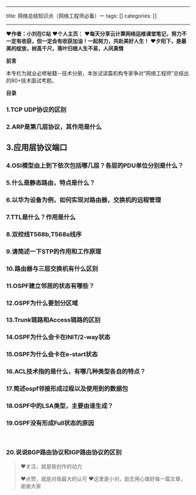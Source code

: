 
--- 
title:  网络总结知识点（网络工程师必备）一 
tags: []
categories: [] 

---
>  
 ♥️**作者：小刘在C站** 
 ♥️**个人主页：** 
 ♥️**每天分享云计算网络运维课堂笔记，努力不一定有收获，但一定会有收获加油！一起努力，共赴美好人生！** 
 ♥️**夕阳下，是最美的绽放，树高千尺，落叶归根人生不易，人间真情** 


**前言**

本专栏为就业必修秘籍--技术分册，本张试读篇机构专家争对“网络工程师”总结出的80+技术面试考题。

**目录**











































### 1.TCP UDP协议的区别 

### 2.ARP是第几层协议，其作用是什么 

## 3.应用层协议端口 

### 4.OSI模型由上到下依次包括哪几层？各层的PDU单位分别是什么？ 

### 5.什么是静态路由，特点是什么？ 

### 6.以华为设备为例，如何实现对路由器，交换机的远程管理 

### 7.TTL是什么？作用是什么 

### 8.双绞线T568b,T568a线序 

### 9.请简述一下STP的作用和工作原理 

### 10.路由器与三层交换机有什么区别 

### 11.OSPF建立邻居的状态有哪些？ 

### 12.OSPF为什么要划分区域 

### 13.Trunk链路和Access链路的区别 

### 14.OSPF为什么会卡在INIT/2-way状态 

### 15.OSPF为什么会卡在e-start状态 

### 16.ACL技术指的是什么，有哪几种类型各自的特点？ 

### 17.简述ospf邻接形成过程以及使用到的数据包 

### 18.OSPF中的LSA类型，主要由谁生成？ 

### 19.OSPF没有形成Full状态的原因 

 

### 20.说说BGP路由协议和IGP路由协议的区别 

>  
  <blockquote> 
   ♥️关注，就是我创作的动力 
    
   ♥️点赞，就是对我最大的认可 
   ♥️这里是小刘，励志用心做好每一篇文章，谢谢大家 
  
